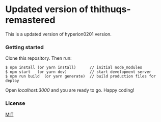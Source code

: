 # Updated version of thithuqs-remastered
This is a updated version of hyperion0201 version.
### Getting started
Clone this repository.
Then run:

```
$ npm install (or yarn install)      // initial node_modules
$ npm start   (or yarn dev)          // start development server
$ npm run build  (or yarn generate)  // build production files for deploy
```
Open <i>localhost:3000</i> and you are ready to go. Happy coding!
### License 

[MIT](https://opensource.org/licenses/MIT) 
